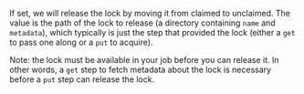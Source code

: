 If set, we will release the lock by moving it from claimed to
unclaimed. The value is the path of the lock to release (a directory
containing `name` and `metadata`), which typically is just the step that
provided the lock (either a `get` to pass one along or a `put` to acquire).

Note: the lock must be available in your job before you can release it. In
other words, a `get` step to fetch metadata about the lock is necessary
before a `put` step can release the lock.